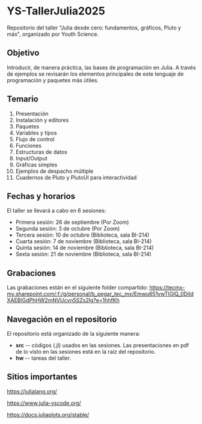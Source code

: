 # YS-TallerJulia2025
Repositorio del taller "Julia desde cero: fundamentos, gráficos, Pluto y más", organizado por Youth Science.

## Objetivo
Introducir, de manera práctica, las bases de programación en Julia. A través de ejemplos se revisarán los elementos principales de este lenguaje de programación y paquetes más útiles.

## Temario
1. Presentación
1. Instalación y editores
1. Paquetes
1. Variables y tipos
1. Flujo de control
1. Funciones
1. Estructuras de datos
1. Input/Output
1. Gráficas simples
1. Ejemplos de despacho múltiple
1. Cuadernos de Pluto y PlutoUI para interactividad

## Fechas y horarios
El taller se llevará a cabo en 6 sesiones:
- Primera sesión: 26 de septiembre (Por Zoom)
- Segunda sesión: 3 de octubre (Por Zoom)
- Tercera sesión: 10 de octubre (Biblioteca, sala BI-214)
- Cuarta sesión: 7 de noviembre (Biblioteca, sala BI-214)
- Quinta sesión: 14 de noviembre (Biblioteca, sala BI-214)
- Sexta sesión: 21 de noviembre (Biblioteca, sala BI-214)

## Grabaciones
Las grabaciones están en el siguiente folder compartido:
https://tecmx-my.sharepoint.com/:f:/g/personal/b_pegar_tec_mx/Emwu651ywTlGlQ_0DiIdXAEBlGdPhHW2mNVUcvn5SZs2lg?e=1hhfKh 

## Navegación en el repositorio
El repositorio está organizado de la siguiente manera:

- **src** -- códigos (.jl) usados en las sesiones. Las presentaciones en pdf de lo visto en las sesiones está en la raíz del repositorio.
- **hw** -- tareas del taller.

## Sitios importantes
https://julialang.org/

https://www.julia-vscode.org/

https://docs.juliaplots.org/stable/
